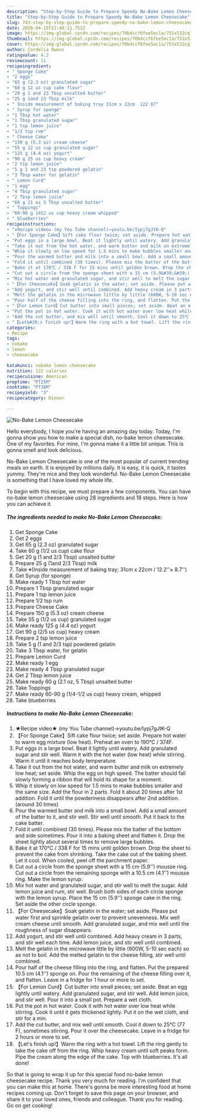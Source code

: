 ```yaml
---
description: "Step-by-Step Guide to Prepare Speedy No-Bake Lemon Cheesecake"
title: "Step-by-Step Guide to Prepare Speedy No-Bake Lemon Cheesecake"
slug: 743-step-by-step-guide-to-prepare-speedy-no-bake-lemon-cheesecake
date: 2020-04-15T22:48:11.752Z
image: https://img-global.cpcdn.com/recipes/70b4ccf6fee5ec1a/751x532cq70/no-bake-lemon-cheesecake-recipe-main-photo.jpg
thumbnail: https://img-global.cpcdn.com/recipes/70b4ccf6fee5ec1a/751x532cq70/no-bake-lemon-cheesecake-recipe-main-photo.jpg
cover: https://img-global.cpcdn.com/recipes/70b4ccf6fee5ec1a/751x532cq70/no-bake-lemon-cheesecake-recipe-main-photo.jpg
author: Cordelia Owens
ratingvalue: 4.2
reviewcount: 11
recipeingredient:
- " Sponge Cake"
- "2 eggs"
- "65 g (2.3 oz) granulated sugar"
- "60 g 12 us cup cake flour"
- "20 g 1 and 23 Tbsp unsalted butter"
- "25 g 1and 23 Tbsp milk"
- " Inside measurement of baking tray 31cm x 22cm  122 87"
- " Syrup for sponge"
- "1 Tbsp hot water"
- "1 Tbsp granulated sugar"
- "1 tsp lemon juice"
- "1/2 tsp rum"
- " Cheese Cake"
- "150 g (5.3 oz) cream cheese"
- "55 g 12 us cup granulated sugar"
- "125 g (4.4 oz) yogurt"
- "90 g 25 us cup heavy cream"
- "2 tsp lemon juice"
- "5 g 1 and 23 tsp powdered gelatin"
- "3 Tbsp water for gelatin"
- " Lemon Curd"
- "1 egg"
- "4 Tbsp granulated sugar"
- "2 Tbsp lemon juice"
- "60 g 21 oz 5 Tbsp unsalted butter"
- " Toppings"
- "60-90 g 1412 us cup heavy cream whipped"
- " blueberries"
recipeinstructions:
- "★Recipe video★ (my You Tube channel)→youtu.be/Iypj7gJtK-Q"
- "【For Sponge Cake】Sift cake flour twice; set aside. Prepare hot water to warm egg mixture (low heat). Preheat an oven to 190℃ / 374F."
- "Put eggs in a large bowl. Beat it lightly until watery. Add granulated sugar and stir well. Warm it with the hot water (low heat) while stirring. Warm it until it reaches body temperature."
- "Take it out from the hot water, and warm butter and milk on extremely low heat; set aside. Whip the egg on high speed. The batter should fall slowly forming a ribbon that will hold its shape for a moment."
- "Whip it slowly on low speed for 1.5 mins to make bubbles smaller and the same size. Add the flour in 2 parts. Fold it about 20 times after 1st addition. Fold it until the powderiness disappears after 2nd addition. (around 30 times)"
- "Pour the warmed butter and milk into a small bowl. Add a small amount of the batter to it, and stir well. Stir well until smooth. Put it back to the cake batter."
- "Fold it until combined (30 times). Please mix the batter of the bottom and side sometimes. Pour it into a baking sheet and flatten it. Drop the sheet lightly about several times to remove large bubbles."
- "Bake it at 170℃ / 338 F for 15 mins until golden brown. Drop the sheet to prevent the cake from shrinking. Take the cake out of the baking sheet. Let it cool. When cooled, peel off the parchment paper."
- "Cut out a circle from the sponge sheet with a 15 cm (5.9&#39;&#39;) mousse ring. Cut out a circle from the remaining sponge with a 10.5 cm (4.1&#39;&#39;) mousse ring. Make the lemon syrup."
- "Mix hot water and granulated sugar, and stir well to melt the sugar. Add lemon juice and rum, stir well. Brush both sides of each circle sponge with the lemon syrup. Place the 15 cm (5.9&#39;&#39;) sponge cake in the ring. Set aside the other circle sponge."
- "【For Cheesecake】Soak gelatin in the water; set aside. Please put water first and sprinkle gelatin over to prevent unevenness. Mix well cream cheese until smooth. Add granulated sugar, and mix well until the roughness of sugar disappears."
- "Add yogurt, and stir well until combined. Add heavy cream in 3 parts, and stir well each time. Add lemon juice, and stir well until combined."
- "Melt the gelatin in the microwave little by little (600W, 5-10 sec each) so as not to boil. Add the melted gelatin to the cheese filling, stir well until combined."
- "Pour half of the cheese filling into the ring, and flatten. Put the prepared 10.5 cm (4.1&#39;&#39;) sponge on. Pour the remaining of the cheese filling over it, and flatten. Leave in a fridge for 1 hour or more to set."
- "【For Lemon Curd】Cut butter into small pieces; set aside. Beat an egg lightly until watery. Add granulated sugar, and stir well. Add lemon juice, and stir well. Pour it into a small pot. Prepare a wet cloth."
- "Put the pot in hot water. Cook it with hot water over low heat while stirring. Cook it until it gets thickened lightly. Put it on the wet cloth, and stir for a min."
- "Add the cut butter, and mix well until smooth. Cool it down to 25℃ (77 F), sometimes stirring. Pour it over the cheesecake. Leave in a fridge for 2 hours or more to set."
- "【Let&#39;s finish up!】Warm the ring with a hot towel. Lift the ring gently to take the cake off from the ring. Whip heavy cream until soft peaks form. Pipe the cream along the edge of the cake. Top with blueberries. It&#39;s all done!"
categories:
- Recipe
tags:
- nobake
- lemon
- cheesecake

katakunci: nobake lemon cheesecake 
nutrition: 122 calories
recipecuisine: American
preptime: "PT25M"
cooktime: "PT38M"
recipeyield: "3"
recipecategory: Dinner

---
```



![No-Bake Lemon Cheesecake](https://img-global.cpcdn.com/recipes/70b4ccf6fee5ec1a/751x532cq70/no-bake-lemon-cheesecake-recipe-main-photo.jpg)

Hello everybody, I hope you're having an amazing day today. Today, I'm gonna show you how to make a special dish, no-bake lemon cheesecake. One of my favorites. For mine, I'm gonna make it a little bit unique. This is gonna smell and look delicious.



No-Bake Lemon Cheesecake is one of the most popular of current trending meals on earth. It is enjoyed by millions daily. It is easy, it is quick, it tastes yummy. They're nice and they look wonderful. No-Bake Lemon Cheesecake is something that I have loved my whole life.


To begin with this recipe, we must prepare a few components. You can have no-bake lemon cheesecake using 28 ingredients and 18 steps. Here is how you can achieve it.

<!--inarticleads1-->

##### The ingredients needed to make No-Bake Lemon Cheesecake:

1. Get  Sponge Cake
1. Get 2 eggs
1. Get 65 g (2.3 oz) granulated sugar
1. Take 60 g (1/2 us cup) cake flour
1. Get 20 g (1 and 2/3 Tbsp) unsalted butter
1. Prepare 25 g (1and 2/3 Tbsp) milk
1. Take  ※(Inside measurement of baking tray; 31cm x 22cm / 12.2&#39;&#39;× 8.7&#39;&#39;)
1. Get  Syrup (for sponge)
1. Make ready 1 Tbsp hot water
1. Prepare 1 Tbsp granulated sugar
1. Prepare 1 tsp lemon juice
1. Prepare 1/2 tsp rum
1. Prepare  Cheese Cake
1. Prepare 150 g (5.3 oz) cream cheese
1. Take 55 g (1/2 us cup) granulated sugar
1. Make ready 125 g (4.4 oz) yogurt
1. Get 90 g (2/5 us cup) heavy cream
1. Prepare 2 tsp lemon juice
1. Take 5 g (1 and 2/3 tsp) powdered gelatin
1. Take 3 Tbsp water, for gelatin
1. Prepare  Lemon Curd
1. Make ready 1 egg
1. Make ready 4 Tbsp granulated sugar
1. Get 2 Tbsp lemon juice
1. Make ready 60 g (2.1 oz, 5 Tbsp) unsalted butter
1. Take  Toppings
1. Make ready 60-90 g (1/4-1/2 us cup) heavy cream, whipped
1. Take  blueberries




<!--inarticleads2-->

##### Instructions to make No-Bake Lemon Cheesecake:

1. ★Recipe video★ (my You Tube channel)→youtu.be/Iypj7gJtK-Q
1. 【For Sponge Cake】Sift cake flour twice; set aside. Prepare hot water to warm egg mixture (low heat). Preheat an oven to 190℃ / 374F.
1. Put eggs in a large bowl. Beat it lightly until watery. Add granulated sugar and stir well. Warm it with the hot water (low heat) while stirring. Warm it until it reaches body temperature.
1. Take it out from the hot water, and warm butter and milk on extremely low heat; set aside. Whip the egg on high speed. The batter should fall slowly forming a ribbon that will hold its shape for a moment.
1. Whip it slowly on low speed for 1.5 mins to make bubbles smaller and the same size. Add the flour in 2 parts. Fold it about 20 times after 1st addition. Fold it until the powderiness disappears after 2nd addition. (around 30 times)
1. Pour the warmed butter and milk into a small bowl. Add a small amount of the batter to it, and stir well. Stir well until smooth. Put it back to the cake batter.
1. Fold it until combined (30 times). Please mix the batter of the bottom and side sometimes. Pour it into a baking sheet and flatten it. Drop the sheet lightly about several times to remove large bubbles.
1. Bake it at 170℃ / 338 F for 15 mins until golden brown. Drop the sheet to prevent the cake from shrinking. Take the cake out of the baking sheet. Let it cool. When cooled, peel off the parchment paper.
1. Cut out a circle from the sponge sheet with a 15 cm (5.9&#39;&#39;) mousse ring. Cut out a circle from the remaining sponge with a 10.5 cm (4.1&#39;&#39;) mousse ring. Make the lemon syrup.
1. Mix hot water and granulated sugar, and stir well to melt the sugar. Add lemon juice and rum, stir well. Brush both sides of each circle sponge with the lemon syrup. Place the 15 cm (5.9&#39;&#39;) sponge cake in the ring. Set aside the other circle sponge.
1. 【For Cheesecake】Soak gelatin in the water; set aside. Please put water first and sprinkle gelatin over to prevent unevenness. Mix well cream cheese until smooth. Add granulated sugar, and mix well until the roughness of sugar disappears.
1. Add yogurt, and stir well until combined. Add heavy cream in 3 parts, and stir well each time. Add lemon juice, and stir well until combined.
1. Melt the gelatin in the microwave little by little (600W, 5-10 sec each) so as not to boil. Add the melted gelatin to the cheese filling, stir well until combined.
1. Pour half of the cheese filling into the ring, and flatten. Put the prepared 10.5 cm (4.1&#39;&#39;) sponge on. Pour the remaining of the cheese filling over it, and flatten. Leave in a fridge for 1 hour or more to set.
1. 【For Lemon Curd】Cut butter into small pieces; set aside. Beat an egg lightly until watery. Add granulated sugar, and stir well. Add lemon juice, and stir well. Pour it into a small pot. Prepare a wet cloth.
1. Put the pot in hot water. Cook it with hot water over low heat while stirring. Cook it until it gets thickened lightly. Put it on the wet cloth, and stir for a min.
1. Add the cut butter, and mix well until smooth. Cool it down to 25℃ (77 F), sometimes stirring. Pour it over the cheesecake. Leave in a fridge for 2 hours or more to set.
1. 【Let&#39;s finish up!】Warm the ring with a hot towel. Lift the ring gently to take the cake off from the ring. Whip heavy cream until soft peaks form. Pipe the cream along the edge of the cake. Top with blueberries. It&#39;s all done!




So that is going to wrap it up for this special food no-bake lemon cheesecake recipe. Thank you very much for reading. I'm confident that you can make this at home. There's gonna be more interesting food at home recipes coming up. Don't forget to save this page on your browser, and share it to your loved ones, friends and colleague. Thank you for reading. Go on get cooking!
